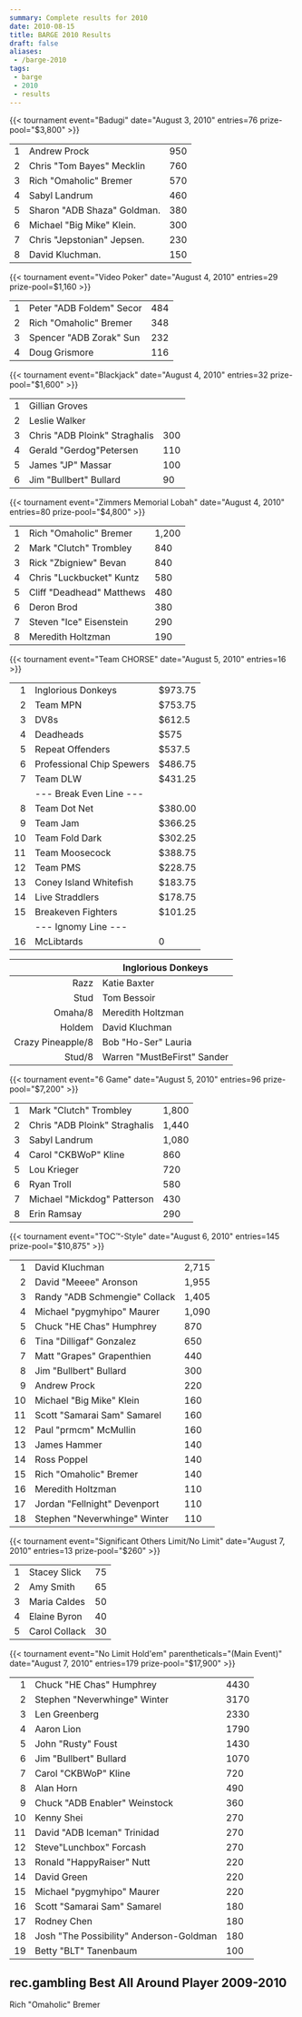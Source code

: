 ```yaml
---
summary: Complete results for 2010
date: 2010-08-15
title: BARGE 2010 Results
draft: false
aliases:
 - /barge-2010
tags:
 - barge
 - 2010
 - results
---
```


{{< tournament
    event="Badugi"
    date="August 3, 2010"
    entries=76
    prize-pool="$3,800" >}}

|   |                                       |     |
|--:|---------------------------------------|-----|
| 1 | Andrew Prock                          | 950 |
| 2 | Chris &quot;Tom Bayes&quot; Mecklin   | 760 |
| 3 | Rich &quot;Omaholic&quot; Bremer      | 570 |
| 4 | Sabyl Landrum                         | 460 |
| 5 | Sharon &quot;ADB Shaza&quot; Goldman. | 380 |
| 6 | Michael &quot;Big Mike&quot; Klein.   | 300 |
| 7 | Chris &quot;Jepstonian&quot; Jepsen.  | 230 |
| 8 | David Kluchman.                       | 150 |

{{< tournament
    event="Video Poker"
    date="August 4, 2010"
    entries=29
    prize-pool=$1,160 >}}

|   |                                    |     |
|--:|------------------------------------|-----|
| 1 | Peter &quot;ADB Foldem&quot; Secor | 484 |
| 2 | Rich &quot;Omaholic&quot; Bremer   | 348 |
| 3 | Spencer &quot;ADB Zorak&quot; Sun  | 232 |
| 4 | Doug Grismore                      | 116 |


{{< tournament
    event="Blackjack"
    date="August 4, 2010"
    entries=32
    prize-pool="$1,600" >}}

|   |                                         |     |
|--:|-----------------------------------------|-----|
| 1 | Gillian Groves                          |     |
| 2 | Leslie Walker                           |     |
| 3 | Chris &quot;ADB Ploink&quot; Straghalis | 300 |
| 4 | Gerald &quot;Gerdog&quot;Petersen       | 110 |
| 5 | James &quot;JP&quot; Massar             | 100 |
| 6 | Jim &quot;Bullbert&quot; Bullard        | 90  |

{{< tournament
    event="Zimmers Memorial Lobah"
    date="August 4, 2010"
    entries=80
    prize-pool="$4,800" >}}

|   |                                     |       |
|--:|-------------------------------------|-------|
| 1 | Rich &quot;Omaholic&quot; Bremer    | 1,200 |
| 2 | Mark &quot;Clutch&quot; Trombley    | 840   |
| 3 | Rick &quot;Zbigniew&quot; Bevan     | 840   |
| 4 | Chris &quot;Luckbucket&quot; Kuntz  | 580   |
| 5 | Cliff &quot;Deadhead&quot; Matthews | 480   |
| 6 | Deron Brod                          | 380   |
| 7 | Steven &quot;Ice&quot; Eisenstein   | 290   |
| 8 | Meredith Holtzman                   | 190   |

{{< tournament
    event="Team CHORSE"
    date="August 5, 2010"
    entries=16 >}}

|    |                           |         |
|---:|---------------------------|---------|
|  1 | Inglorious Donkeys        | $973.75 |
|  2 | Team MPN                  | $753.75 |
|  3 | DV8s                      | $612.5  |
|  4 | Deadheads                 | $575    |
|  5 | Repeat Offenders          | $537.5  |
|  6 | Professional Chip Spewers | $486.75 |
|  7 | Team DLW                  | $431.25 |
|    | --- Break Even Line ---   |         |
|  8 | Team Dot Net              | $380.00 |
|  9 | Team Jam                  | $366.25 |
| 10 | Team Fold Dark            | $302.25 |
| 11 | Team Moosecock            | $388.75 |
| 12 | Team PMS                  | $228.75 |
| 13 | Coney Island Whitefish    | $183.75 |
| 14 | Live Straddlers           | $178.75 |
| 15 | Breakeven Fighters        | $101.25 |
|    | --- Ignomy Line ---       |         |
| 16 | McLibtards                | 0       |

|                   | Inglorious Donkeys                    |
|------------------:|---------------------------------------|
|              Razz | Katie Baxter                          |
|              Stud | Tom Bessoir                           |
|           Omaha/8 | Meredith Holtzman                     |
|            Holdem | David Kluchman                        |
| Crazy Pineapple/8 | Bob &quot;Ho-Ser&quot; Lauria         |
|            Stud/8 | Warren &quot;MustBeFirst&quot; Sander |

{{< tournament
    event="6 Game"
    date="August 5, 2010"
    entries=96
    prize-pool="$7,200" >}}

|   |                                         |       |
|--:|-----------------------------------------|-------|
| 1 | Mark &quot;Clutch&quot; Trombley        | 1,800 |
| 2 | Chris &quot;ADB Ploink&quot; Straghalis | 1,440 |
| 3 | Sabyl Landrum                           | 1,080 |
| 4 | Carol &quot;CKBWoP&quot; Kline          | 860   |
| 5 | Lou Krieger                             | 720   |
| 6 | Ryan Troll                              | 580   |
| 7 | Michael &quot;Mickdog&quot; Patterson   | 430   |
| 8 | Erin Ramsay                             | 290   |


{{< tournament
    event="TOC™-Style"
    date="August 6, 2010"
    entries=145
    prize-pool="$10,875" >}}

|    |                                         |       |
|---:|-----------------------------------------|-------|
|  1 | David Kluchman                          | 2,715 |
|  2 | David &quot;Meeee&quot; Aronson         | 1,955 |
|  3 | Randy &quot;ADB Schmengie&quot; Collack | 1,405 |
|  4 | Michael &quot;pygmyhipo&quot; Maurer    | 1,090 |
|  5 | Chuck &quot;HE Chas&quot; Humphrey      | 870   |
|  6 | Tina &quot;Dilligaf&quot; Gonzalez      | 650   |
|  7 | Matt &quot;Grapes&quot; Grapenthien     | 440   |
|  8 | Jim &quot;Bullbert&quot; Bullard        | 300   |
|  9 | Andrew Prock                            | 220   |
| 10 | Michael &quot;Big Mike&quot; Klein      | 160   |
| 11 | Scott &quot;Samarai Sam&quot; Samarel   | 160   |
| 12 | Paul &quot;prmcm&quot; McMullin         | 160   |
| 13 | James Hammer                            | 140   |
| 14 | Ross Poppel                             | 140   |
| 15 | Rich &quot;Omaholic&quot; Bremer        | 140   |
| 16 | Meredith Holtzman                       | 110   |
| 17 | Jordan &quot;Fellnight&quot; Devenport  | 110   |
| 18 | Stephen &quot;Neverwhinge&quot; Winter  | 110   |

{{< tournament
    event="Significant Others Limit/No Limit"
    date="August 7, 2010"
    entries=13
    prize-pool="$260" >}}

|   |               |    |
|--:|---------------|----|
| 1 | Stacey Slick  | 75 |
| 2 | Amy Smith     | 65 |
| 3 | Maria Caldes  | 50 |
| 4 | Elaine Byron  | 40 |
| 5 | Carol Collack | 30 |

{{< tournament
    event="No Limit Hold'em"
    parentheticals="(Main Event)"
    date="August 7, 2010"
    entries=179
    prize-pool="$17,900" >}}

|    |                                                   |      |
|---:|---------------------------------------------------|------|
|  1 | Chuck &quot;HE Chas&quot; Humphrey                | 4430 |
|  2 | Stephen &quot;Neverwhinge&quot; Winter            | 3170 |
|  3 | Len Greenberg                                     | 2330 |
|  4 | Aaron Lion                                        | 1790 |
|  5 | John &quot;Rusty&quot; Foust                      | 1430 |
|  6 | Jim &quot;Bullbert&quot; Bullard                  | 1070 |
|  7 | Carol &quot;CKBWoP&quot; Kline                    | 720  |
|  8 | Alan Horn                                         | 490  |
|  9 | Chuck &quot;ADB Enabler&quot; Weinstock           | 360  |
| 10 | Kenny Shei                                        | 270  |
| 11 | David &quot;ADB Iceman&quot; Trinidad             | 270  |
| 12 | Steve&quot;Lunchbox&quot; Forcash                 | 270  |
| 13 | Ronald &quot;HappyRaiser&quot; Nutt               | 220  |
| 14 | David Green                                       | 220  |
| 15 | Michael &quot;pygmyhipo&quot; Maurer              | 220  |
| 16 | Scott &quot;Samarai Sam&quot; Samarel             | 180  |
| 17 | Rodney Chen                                       | 180  |
| 18 | Josh &quot;The Possibility&quot; Anderson-Goldman | 180  |
| 19 | Betty &quot;BLT&quot; Tanenbaum                   | 100  |

## rec.gambling Best All Around Player 2009-2010

Rich &quot;Omaholic&quot; Bremer
